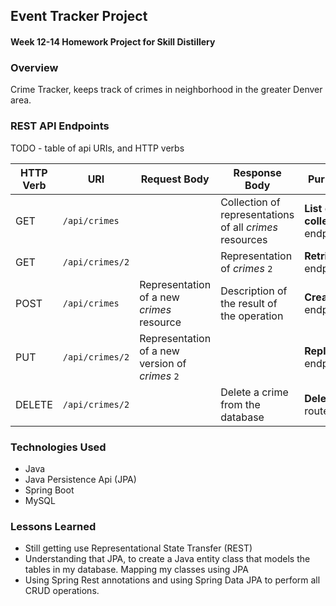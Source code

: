 ## Event Tracker Project

#### Week 12-14 Homework Project for Skill Distillery

### Overview

Crime Tracker, keeps track of crimes in neighborhood in the greater Denver area.

### REST API Endpoints

TODO - table of api URIs, and HTTP verbs

| HTTP Verb | URI                  | Request Body | Response Body | Purpose |
|-----------|----------------------|--------------|---------------|---------|
| GET       | `/api/crimes`      |              | Collection of representations of all _crimes_ resources | **List** or **collection** endpoint |
| GET       | `/api/crimes/2`   |              | Representation of _crimes_ `2` | **Retrieve** endpoint |
| POST      | `/api/crimes`      | Representation of a new _crimes_ resource | Description of the result of the operation | **Create** endpoint |
| PUT       | `/api/crimes/2`   | Representation of a new version of _crimes_ `2` | | **Replace** endpoint |
| DELETE    | `/api/crimes/2`   |              | Delete a crime from the database| **Delete** route |

### Technologies Used

+ Java
+ Java Persistence Api (JPA)
+ Spring Boot
+ MySQL

### Lessons Learned

+ Still getting use Representational State Transfer (REST)
+ Understanding that JPA, to create a Java entity class that models the tables in my database. Mapping my classes using JPA
+ Using Spring Rest annotations and using Spring Data JPA to perform all CRUD operations.
